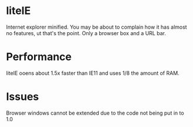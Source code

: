 # liteIE
Internet explorer minified.
You may be about to complain how it has almost no features, ut that's the point. Only a browser box and a URL bar.
# Performance
liteIE ooens about 1.5x faster than IE11 and uses 1/8 the amount of RAM.
# Issues
Browser windows cannot be extended due to the code not being put in to 1.0
